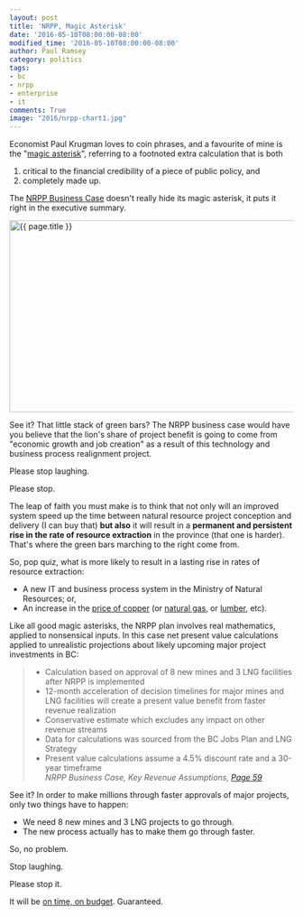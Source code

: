 ```yaml
---
layout: post
title: 'NRPP, Magic Asterisk'
date: '2016-05-10T08:00:00-08:00'
modified_time: '2016-05-10T08:00:00-08:00'
author: Paul Ramsey
category: politics
tags:
- bc
- nrpp
- enterprise
- it
comments: True
image: "2016/nrpp-chart1.jpg"
---
```


Economist Paul Krugman loves to coin phrases, and a favourite of mine is the "[magic asterisk](http://krugman.blogs.nytimes.com/2012/08/16/whats-in-the-ryan-plan/)", referring to a footnoted extra calculation that is both 

1. critical to the financial credibility of a piece of public policy, and 
2. completely made up.

The [NRPP Business Case](http://www2.gov.bc.ca/gov/content/industry/natural-resource-use/frontcounter-bc/natural-resource-permitting-project/nrpp-business-case-3623) doesn't really hide its magic asterisk, it puts it right in the executive summary.

<img src="{{ site.images }}{{ page.image }}" alt="{{ page.title }}" width="550" height="340" />

See it? That little stack of green bars? The NRPP business case would have you believe that the lion's share of project benefit is going to come from "economic growth and job creation" as a result of this technology and business process realignment project.

Please stop laughing.

Please stop.

The leap of faith you must make is to think that not only will an improved system speed up the time between natural resource project conception and delivery (I can buy that) **but also** it will result in a **permanent and persistent rise in the rate of resource extraction** in the province (that one is harder). That's where the green bars marching to the right come from.

So, pop quiz, what is more likely to result in a lasting rise in rates of resource extraction:

* A new IT and business process system in the Ministry of Natural Resources; or,
* An increase in the [price of copper](http://www.nasdaq.com/markets/copper.aspx?timeframe=10y) (or [natural gas](http://www.forecast-chart.com/chart-natural-gas.html), or [lumber](http://www.nasdaq.com/markets/lumber.aspx?timeframe=10y), etc).

Like all good magic asterisks, the NRPP plan involves real mathematics, applied to nonsensical inputs. In this case net present value calculations applied to unrealistic projections about likely upcoming major project investments in BC:

> * Calculation based on approval of 8 new mines and 3 LNG facilities after NRPP is implemented
> * 12-month acceleration of decision timelines for major mines and LNG facilities will create a present value benefit from faster revenue realization
> * Conservative estimate which excludes any impact on other revenue streams
> * Data for calculations was sourced from the BC Jobs Plan and LNG Strategy
> * Present value calculations assume a 4.5% discount rate and a 30-year timeframe<br/>*NRPP Business Case, Key Revenue Assumptions, [Page 59](http://www2.gov.bc.ca/assets/gov/business/natural-resource-industries/doing-business/nrpp/nrpp-business-case_public_version_2016_03_23.pdf#page=59)*

See it? In order to make millions through faster approvals of major projects, only two things have to happen:

* We need 8 new mines and 3 LNG projects to go through.
* The new process actually has to make them go through faster.

So, no problem.

Stop laughing.

Please stop it.

It will be [on time, on budget](/2016/05/nrpp-on-time-budget.html). Guaranteed.




